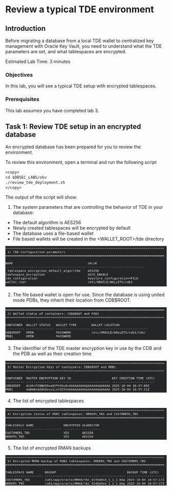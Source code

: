 # Review a typical TDE environment

## Introduction
Before migrating a database from a local TDE wallet to centralized key management with Oracle Key Vault, you need to understand what the TDE parameters are set, and what tablespaces are encrypted.

Estimated Lab Time: 3 minutes

### Objectives
In this lab, you will see a typical TDE setup with encrypted tablespaces.

### Prerequisites
This lab assumes you have completed lab 3.

## Task 1: Review TDE setup in an encrypted database

An encrypted database has been prepared for you to review the environment.

To review this environment, open a terminal and run the following script

````
<copy>
cd $DBSEC_LABS/okv
./review_tde_deployment.sh
</copy>
````

The output of the script will show:

1. The system parameters that are controlling the behavior of TDE in your database: 
- The default algorithm is AES256
- Newly created tablespaces will be encrypted by default
- The database uses a file-based wallet 
- File based wallets will be created in the &lt;WALLET_ROOT&gt;/tde directory

![Key Vault](./images/OKV-LL4-001a.png "You see the system parameters that are controlling the behaviour of TDE in your database.")

2. The file based wallet is open for use. Since the database is using united mode PDBs, they inherit their location from CDB$ROOT.

![Key Vault](./images/OKV-LL4-001b.png "The file based wallet is open for use. Since the database is using united mode PDBs, they inherit their location from CDB$ROOT.")

3. The identifier of the TDE master encryption key in use by the CDB and the PDB as well as their creation time

![Key Vault](./images/OKV-LL4-001c.png "The identifier of the TDE master encryption key in use by the CDB and the PDB as well as their creation time")

4. The list of encrypted tablespaces

![Key Vault](./images/OKV-LL4-001d.png "The list of encrypted tablespaces")

5. The list of encrypted RMAN backups

![Key Vault](./images/OKV-LL4-001e.png "The list of encrypted RMAN backups")
